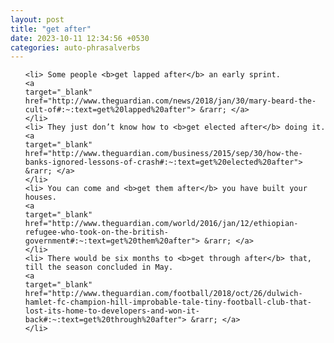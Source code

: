 ```yaml
---
layout: post
title: "get after"
date: 2023-10-11 12:34:56 +0530
categories: auto-phrasalverbs
---
```

<ol>

    <li> Some people <b>get lapped after</b> an early sprint.
    <a 
    target="_blank" 
    href="http://www.theguardian.com/news/2018/jan/30/mary-beard-the-cult-of#:~:text=get%20lapped%20after"> &rarr; </a>
    </li>
    <li> They just don’t know how to <b>get elected after</b> doing it.
    <a 
    target="_blank" 
    href="http://www.theguardian.com/business/2015/sep/30/how-the-banks-ignored-lessons-of-crash#:~:text=get%20elected%20after"> &rarr; </a>
    </li>
    <li> You can come and <b>get them after</b> you have built your houses.
    <a 
    target="_blank" 
    href="http://www.theguardian.com/world/2016/jan/12/ethiopian-refugee-who-took-on-the-british-government#:~:text=get%20them%20after"> &rarr; </a>
    </li>
    <li> There would be six months to <b>get through after</b> that, till the season concluded in May.
    <a 
    target="_blank" 
    href="http://www.theguardian.com/football/2018/oct/26/dulwich-hamlet-fc-champion-hill-improbable-tale-tiny-football-club-that-lost-its-home-to-developers-and-won-it-back#:~:text=get%20through%20after"> &rarr; </a>
    </li>